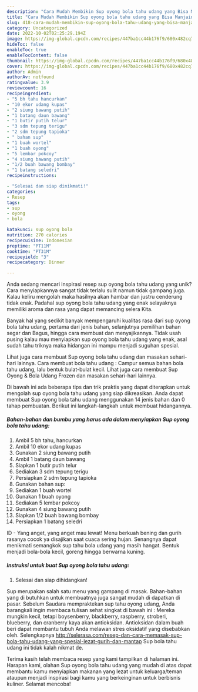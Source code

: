 ```yaml
---
description: "Cara Mudah Membikin Sup oyong bola tahu udang yang Bisa Manjain Lidah"
title: "Cara Mudah Membikin Sup oyong bola tahu udang yang Bisa Manjain Lidah"
slug: 418-cara-mudah-membikin-sup-oyong-bola-tahu-udang-yang-bisa-manjain-lidah
category: Uncategorized
date: 2022-10-02T02:25:29.194Z
image: https://img-global.cpcdn.com/recipes/447ba1cc44b176f9/680x482cq70/sup-oyong-bola-tahu-udang-foto-resep-utama.jpg
hideToc: false
enableToc: true
enableTocContent: false
thumbnail: https://img-global.cpcdn.com/recipes/447ba1cc44b176f9/680x482cq70/sup-oyong-bola-tahu-udang-foto-resep-utama.jpg
cover: https://img-global.cpcdn.com/recipes/447ba1cc44b176f9/680x482cq70/sup-oyong-bola-tahu-udang-foto-resep-utama.jpg
author: Admin
authorAv: notfound
ratingvalue: 3.9
reviewcount: 16
recipeingredient:
- "5 bh tahu hancurkan"
- "10 ekor udang kupas"
- "2 siung bawang putih"
- "1 batang daun bawang"
- "1 butir putih telur"
- "3 sdm tepung terigu"
- "2 sdm tepung tapioka"
- " bahan sup"
- "1 buah wortel"
- "1 buah oyong"
- "5 lembar pokcoy"
- "4 siung bawang putih"
- "1/2 buah bawang bombay"
- "1 batang seledri"
recipeinstructions:

- "Selesai dan siap dinikmati!"
categories:
- Resep
tags:
- sup
- oyong
- bola

katakunci: sup oyong bola 
nutrition: 270 calories
recipecuisine: Indonesian
preptime: "PT11M"
cooktime: "PT31M"
recipeyield: "3"
recipecategory: Dinner

---
```





Anda sedang mencari inspirasi resep sup oyong bola tahu udang yang unik? Cara menyiapkannya sangat tidak terlalu sulit namun tidak gampang juga. Kalau keliru mengolah maka hasilnya akan hambar dan justru cenderung tidak enak. Padahal sup oyong bola tahu udang yang enak selayaknya memiliki aroma dan rasa yang dapat memancing selera Kita.





Banyak hal yang sedikit banyak mempengaruhi kualitas rasa dari sup oyong bola tahu udang, pertama dari jenis bahan, selanjutnya pemilihan bahan segar dan Bagus, hingga cara membuat dan menyajikannya. Tidak usah pusing kalau mau menyiapkan sup oyong bola tahu udang yang enak,      asal sudah tahu triknya maka hidangan ini mampu menjadi suguhan spesial.














Lihat juga cara membuat Sup oyong bola tahu udang dan masakan sehari-hari lainnya. Cara membuat bola tahu udang : Campur semua bahan bola tahu udang, lalu bentuk bulat-bulat kecil. Lihat juga cara membuat Sup Oyong &amp; Bola Udang Frozen dan masakan sehari-hari lainnya.






Di bawah ini ada beberapa tips dan trik praktis yang dapat diterapkan untuk mengolah sup oyong bola tahu udang yang siap dikreasikan. Anda dapat membuat Sup oyong bola tahu udang menggunakan 14 jenis bahan dan 0 tahap pembuatan. Berikut ini langkah-langkah untuk membuat hidangannya.

<!--inarticleads1-->

##### Bahan-bahan dan bumbu yang harus ada dalam menyiapkan Sup oyong bola tahu udang:

1. Ambil 5 bh tahu, hancurkan
1. Ambil 10 ekor udang kupas
1. Gunakan 2 siung bawang putih
1. Ambil 1 batang daun bawang
1. Siapkan 1 butir putih telur
1. Sediakan 3 sdm tepung terigu
1. Persiapkan 2 sdm tepung tapioka
1. Gunakan  bahan sup:
1. Sediakan 1 buah wortel
1. Gunakan 1 buah oyong
1. Sediakan 5 lembar pokcoy
1. Gunakan 4 siung bawang putih
1. Siapkan 1/2 buah bawang bombay
1. Persiapkan 1 batang seledri


ID - Yang anget, yang anget mau lewat! Menu berkuah bening dan gurih rasanya cocok ya disajikan saat cuaca sering hujan. Senangnya dapat menikmati semangkok sup tahu bola udang yang masih hangat. Bentuk menjadi bola-bola kecil, goreng hingga berwarna kuning. 

<!--inarticleads2-->

##### Instruksi untuk buat Sup oyong bola tahu udang:


1. Selesai dan siap dihidangkan!

Sup merupakan salah satu menu yang gampang di masak. Bahan-bahan yang di butuhkan untuk membuatnya juga sangat mudah di dapatkan di pasar. Sebelum Saudara mempraktekan sup tahu oyong udang, Anda barangkali ingin membaca tulisan sehat singkat di bawah ini : Mereka mungkin kecil, tetapi boysenberry, blackberry, raspberry, stroberi, blueberry, dan cranberry kaya akan antioksidan. Antioksidan dalam buah beri dapat membantu tubuh Anda melawan stres oksidatif yang disebabkan oleh. Selengkapnya http://selerasa.com/resep-dan-cara-memasak-sup-bola-tahu-udang-yang-spesial-lezat-gurih-dan-mantap Sup bola tahu udang ini tidak kalah nikmat de. 

Terima kasih telah membaca resep yang kami tampilkan di halaman ini. Harapan kami, olahan Sup oyong bola tahu udang yang mudah di atas dapat membantu kamu menyiapkan makanan yang lezat untuk keluarga/teman ataupun menjadi inspirasi bagi kamu yang berkeinginan untuk berbisnis kuliner. Selamat mencoba!
